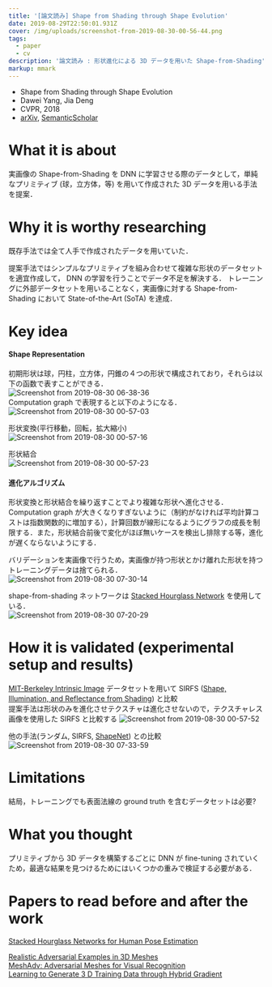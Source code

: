 ```yaml
---
title: '[論文読み] Shape from Shading through Shape Evolution'
date: 2019-08-29T22:50:01.931Z
cover: /img/uploads/screenshot-from-2019-08-30-00-56-44.png
tags:
  - paper
  - cv
description: '論文読み : 形状進化による 3D データを用いた Shape-from-Shading'
markup: mmark
---
```

* Shape from Shading through Shape Evolution
* Dawei Yang, Jia Deng
* CVPR, 2018
* [arXiv](https://arxiv.org/pdf/1712.02961.pdf), [SemanticScholar](https://www.semanticscholar.org/paper/Shape-from-Shading-Through-Shape-Evolution-Yang-Deng/d74a576cc311841c3ff8070262e928c090e41f59)

# What it is about
実画像の Shape-from-Shading を DNN に学習させる際のデータとして，単純なプリミティブ (球，立方体，等) を用いて作成された 3D データを用いる手法を提案．

# Why it is worthy researching

既存手法では全て人手で作成されたデータを用いていた．

提案手法ではシンプルなプリミティブを組み合わせて複雑な形状のデータセットを適宜作成して， DNN の学習を行うことでデータ不足を解決する．
トレーニングに外部データセットを用いることなく，実画像に対する Shape-from-Shading において State-of-the-Art (SoTA) を達成．

# Key idea

#### Shape Representation
初期形状は球，円柱，立方体，円錐の４つの形状で構成されており，それらは以下の函数で表すことができる．  
![Screenshot from 2019-08-30 06-38-36](https://user-images.githubusercontent.com/38322494/63978227-da9a0700-caf0-11e9-91b4-7af7e8d0c61d.png)  
Computation graph で表現すると以下のようになる．  
![Screenshot from 2019-08-30 00-57-03](https://user-images.githubusercontent.com/38322494/63973257-5db56000-cae5-11e9-839a-020fa8a9a7b4.png)

形状変換(平行移動，回転，拡大縮小)  
![Screenshot from 2019-08-30 00-57-16](https://user-images.githubusercontent.com/38322494/63973265-60b05080-cae5-11e9-941b-1d9bf10b0e90.png)

形状結合  
![Screenshot from 2019-08-30 00-57-23](https://user-images.githubusercontent.com/38322494/63973273-627a1400-cae5-11e9-9bad-53d556c466d9.png)

#### 進化アルゴリズム
形状変換と形状結合を繰り返すことでより複雑な形状へ進化させる．  
Computation graph が大きくなりすぎないように（制約がなければ平均計算コストは指数関数的に増加する），計算回数が線形になるようにグラフの成長を制限する．また，形状結合前後で変化がほぼ無いケースを検出し排除する等，進化が遅くならないようにする．

バリデーションを実画像で行うため，実画像が持つ形状とかけ離れた形状を持つトレーニングデータは捨てられる．  
![Screenshot from 2019-08-30 07-30-14](https://user-images.githubusercontent.com/38322494/63980943-0ff62300-caf8-11e9-8830-8dd2a6c71bf9.png)


shape-from-shading ネットワークは [Stacked Hourglass Network](https://arxiv.org/pdf/1603.06937.pdf) を使用している．  
![Screenshot from 2019-08-30 07-20-29](https://user-images.githubusercontent.com/38322494/63980458-af1a1b00-caf6-11e9-9f67-906a8270f5e7.png)

# How it is validated (experimental setup and results)

[MIT-Berkeley Intrinsic Image](http://www.cs.toronto.edu/~rgrosse/intrinsic/gallery.html) データセットを用いて
SIRFS ([Shape, Illumination, and Reflectance from Shading](https://www2.eecs.berkeley.edu/Pubs/TechRpts/2013/EECS-2013-117.pdf)) と比較  
提案手法は形状のみを進化させテクスチャは進化させないので，テクスチャレス画像を使用した SIRFS と比較する
![Screenshot from 2019-08-30 00-57-52](https://user-images.githubusercontent.com/38322494/63975239-863f5900-cae9-11e9-82e3-98c87b0b5e88.png)

他の手法(ランダム, SIRFS, [ShapeNet](https://arxiv.org/pdf/1512.03012.pdf)) との比較
![Screenshot from 2019-08-30 07-33-59](https://user-images.githubusercontent.com/38322494/63981084-a1fe2b80-caf8-11e9-8193-f9febb407a71.png)

# Limitations
結局，トレーニングでも表面法線の ground truth を含むデータセットは必要?

# What you thought
プリミティブから 3D データを構築するごとに DNN が fine-tuning されていくため，最適な結果を見つけるためにはいくつかの重みで検証する必要がある．

# Papers to read before and after the work

[Stacked Hourglass Networks for Human Pose Estimation](https://arxiv.org/pdf/1603.06937.pdf)

[Realistic Adversarial Examples in 3D Meshes](https://www.semanticscholar.org/paper/Realistic-Adversarial-Examples-in-3D-Meshes-Yang-Xiao/047670f1b38e8df8f5cb6d623e939eecbc2d2315)  
[MeshAdv: Adversarial Meshes for Visual Recognition](https://www.semanticscholar.org/paper/MeshAdv%3A-Adversarial-Meshes-for-Visual-Recognition-Xiao-Yang/1a83564d61aebde360c0be4834cf6eb4c472c1bd)  
[Learning to Generate 3 D Training Data through Hybrid Gradient](https://www.semanticscholar.org/paper/Learning-to-Generate-3-D-Training-Data-through-Yang/d8bf8a6bcee94ac70a95934cafa858051d74c05e)
